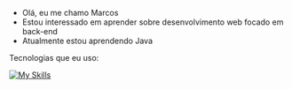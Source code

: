 - Olá, eu me chamo Marcos
- Estou interessado em aprender sobre desenvolvimento web focado em back-end
- Atualmente estou aprendendo Java

Tecnologias que eu uso:

[![My Skills](https://skillicons.dev/icons?i=java,spring,html,css,git)](https://skillicons.dev)
